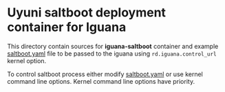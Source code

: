 # Uyuni saltboot deployment container for Iguana

This directory contain sources for **iguana-saltboot** container and example [saltboot.yaml](saltboot.yaml) file to be passed to the iguana using `rd.iguana.control_url` kernel option.

To control saltboot process either modify [saltboot.yaml](saltboot.yaml) or use kernel command line options. Kernel command line options have priority.